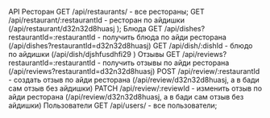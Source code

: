 API
Ресторан
GET /api/restaurants/ - все рестораны;
GET /api/restaurant/:restaurantId - ресторан по айдишки (/api/restaurant/d32n32d8huasj );
Блюда
GET /api/dishes?restaurantId=:restaurantId - получить блюда по айди ресторана (/api/dishes?restaurantId=d32n32d8huasj)
GET /api/dish/:dishId - блюдо по айдишки (/api/dish/djshfusdhfi29 )
Отзывы
GET /api/reviews?restaurantId=:restaurantId - получить отзывы по айди ресторана (/api/reviews?restaurantId=d32n32d8huasj)
POST /api/review/:restaurantId - создать отзыв по айди ресторана (/api/review/d32n32d8huasj, а в бади сам отзыв без айдишки)
PATCH /api/review/:reviewId - изменить отзыв по айди ресторана (/api/review/d32n32d8huasj, а в бади сам отзыв без айдишки)
Пользователи
GET /api/users/ - все пользователи;
